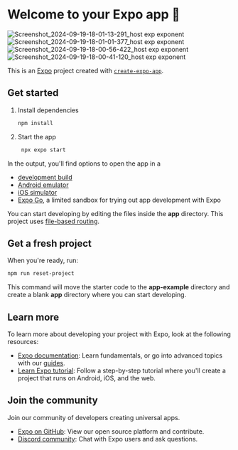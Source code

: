 # Welcome to your Expo app 👋
![Screenshot_2024-09-19-18-01-13-291_host exp exponent](https://github.com/user-attachments/assets/75b62879-bb90-4877-9870-d2e2a145f743)
![Screenshot_2024-09-19-18-01-01-377_host exp exponent](https://github.com/user-attachments/assets/1d47e847-8993-43bd-912c-e9261a51b721)
![Screenshot_2024-09-19-18-00-56-422_host exp exponent](https://github.com/user-attachments/assets/85f06d55-4b53-43a4-a2eb-07f2cbe85502)
![Screenshot_2024-09-19-18-00-41-120_host exp exponent](https://github.com/user-attachments/assets/f3eaa4a0-31f0-4dfa-887b-276d7a276a7d)

This is an [Expo](https://expo.dev) project created with [`create-expo-app`](https://www.npmjs.com/package/create-expo-app).

## Get started

1. Install dependencies

   ```bash
   npm install
   ```

2. Start the app

   ```bash
    npx expo start
   ```

In the output, you'll find options to open the app in a

- [development build](https://docs.expo.dev/develop/development-builds/introduction/)
- [Android emulator](https://docs.expo.dev/workflow/android-studio-emulator/)
- [iOS simulator](https://docs.expo.dev/workflow/ios-simulator/)
- [Expo Go](https://expo.dev/go), a limited sandbox for trying out app development with Expo

You can start developing by editing the files inside the **app** directory. This project uses [file-based routing](https://docs.expo.dev/router/introduction).

## Get a fresh project

When you're ready, run:

```bash
npm run reset-project
```

This command will move the starter code to the **app-example** directory and create a blank **app** directory where you can start developing.

## Learn more

To learn more about developing your project with Expo, look at the following resources:

- [Expo documentation](https://docs.expo.dev/): Learn fundamentals, or go into advanced topics with our [guides](https://docs.expo.dev/guides).
- [Learn Expo tutorial](https://docs.expo.dev/tutorial/introduction/): Follow a step-by-step tutorial where you'll create a project that runs on Android, iOS, and the web.

## Join the community

Join our community of developers creating universal apps.

- [Expo on GitHub](https://github.com/expo/expo): View our open source platform and contribute.
- [Discord community](https://chat.expo.dev): Chat with Expo users and ask questions.
